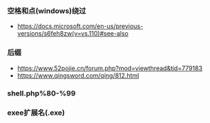 ### 空格和点(windows)绕过
- https://docs.microsoft.com/en-us/previous-versions/s6feh8zw(v=vs.110)#see-also

### 后缀
- https://www.52pojie.cn/forum.php?mod=viewthread&tid=779183
- https://www.qingsword.com/qing/812.html

### shell.php%80-%99

### exee扩展名(.exe)